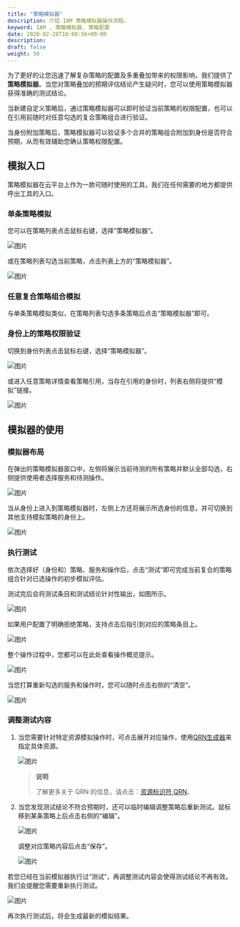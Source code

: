 ```yaml
---
title: "策略模拟器"
description: 介绍 IAM 策略模拟器操作流程。
keyword: IAM , 策略模拟器, 策略配置
date: 2020-02-28T10:08:56+09:00
description: 
draft: false
weight: 50
---
```


为了更好的让您迅速了解复杂策略的配置及多重叠加带来的权限影响，我们提供了**策略模拟器**。当您对策略叠加的预期评估结论产生疑问时，您可以使用策略模拟器获得准确的测试结论。

当新建自定义策略后，通过策略模拟器可以即时验证当前策略的权限配置，也可以在引用前随时对任意勾选的复合策略组合进行验证。

当身份附加策略后，策略模拟器可以验证多个合并的策略组合附加到身份是否符合预期，从而有效辅助您确认策略权限配置。

## 模拟入口

策略模拟器在云平台上作为一款可随时使用的工具，我们在任何需要的地方都提供呼出工具的入口。

### 单条策略模拟

您可以在策略列表点击鼠标右键，选择“策略模拟器”。

![图片](../../_images/ps1.png)

或在策略列表勾选当前策略，点击列表上方的“策略模拟器”。

![图片](../../_images/ps2.png)

### 任意复合策略组合模拟

与单条策略模拟类似，在策略列表勾选多条策略后点击“策略模拟器”即可。

### 身份上的策略权限验证

切换到身份列表点击鼠标右键，选择“策略模拟器”。

![图片](../../_images/ps12.png)

或进入任意策略详情查看策略引用，当存在引用的身份时，列表右侧将提供“模拟”链接。

![图片](../../_images/ps13.png)

## 模拟器的使用

### 模拟器布局

在弹出的策略模拟器窗口中，左侧将展示当前待测的所有策略并默认全部勾选，右侧提供使用者选择服务和待测操作。

![图片](../../_images/ps3.png)

当从身份上进入到策略模拟器时，左侧上方还将展示所选身份的信息，并可切换到其他支持模拟策略的身份上。

![图片](../../_images/ps14.png)

### 执行测试

依次选择好（身份和）策略、服务和操作后，点击“测试”即可完成当前复合的策略组合针对已选操作的初步模拟评估。

测试完后会将测试条目和测试结论针对性输出，如图所示。

![图片](../../_images/psa1.png)

如果用户配置了明确拒绝策略，支持点击后指引到对应的策略条目上。

![图片](../../_images/psa2.png)

整个操作过程中，您都可以在此处查看操作概览提示。

![图片](../../_images/ps4.png)

当您打算重新勾选的服务和操作时，您可以随时点击右侧的“清空”。

![图片](../../_images/ps11.png)

### 调整测试内容

1. 当您需要针对特定资源模拟操作时，可点击展开对应操作，使用[QRN生成器](../../faq/qrn#qrn生成器)来指定具体资源。

    ![图片](../../_images/ps5.png)

    > **说明**
    >
    > 了解更多关于 QRN 的信息，请点击：[资源标识符 QRN](../../faq/qrn)。

2. 当您发现测试结论不符合预期时，还可以临时编辑调整策略后重新测试。鼠标移到某条策略上后点击右侧的“编辑”。

    ![图片](../../_images/ps9.png)

    调整对应策略内容后点击“保存”。

    ![图片](../../_images/ps10.png)

若您已经在当前模拟器执行过“测试”，再调整测试内容会使得测试结论不再有效。我们会提醒您需要重新执行测试。

![图片](../../_images/ps8.png)

再次执行测试后，将会生成最新的模拟结果。
